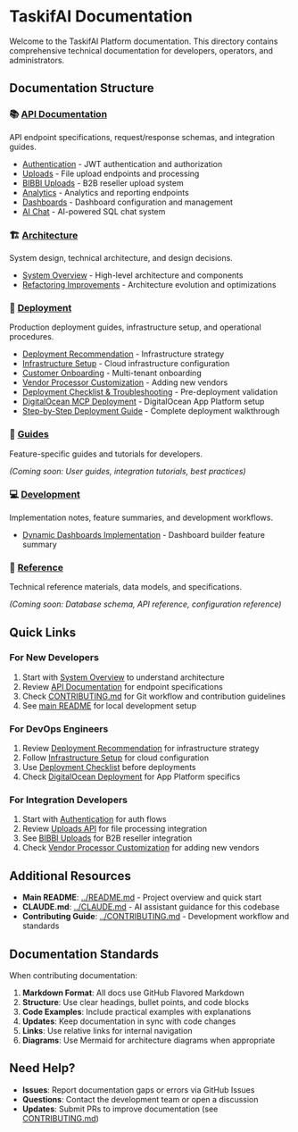 # TaskifAI Documentation

Welcome to the TaskifAI Platform documentation. This directory contains comprehensive technical documentation for developers, operators, and administrators.

## Documentation Structure

### 📚 [API Documentation](./api/)
API endpoint specifications, request/response schemas, and integration guides.

- [Authentication](./api/authentication.md) - JWT authentication and authorization
- [Uploads](./api/uploads.md) - File upload endpoints and processing
- [BIBBI Uploads](./api/bibbi-uploads.md) - B2B reseller upload system
- [Analytics](./api/analytics.md) - Analytics and reporting endpoints
- [Dashboards](./api/dashboards.md) - Dashboard configuration and management
- [AI Chat](./api/chat.md) - AI-powered SQL chat system

### 🏗️ [Architecture](./architecture/)
System design, technical architecture, and design decisions.

- [System Overview](./architecture/SYSTEM_OVERVIEW.md) - High-level architecture and components
- [Refactoring Improvements](./architecture/REFACTORING_IMPROVEMENTS.md) - Architecture evolution and optimizations

### 🚀 [Deployment](./deployment/)
Production deployment guides, infrastructure setup, and operational procedures.

- [Deployment Recommendation](./deployment/00_Deployment_Recommendation.md) - Infrastructure strategy
- [Infrastructure Setup](./deployment/01_Infrastructure_Setup.md) - Cloud infrastructure configuration
- [Customer Onboarding](./deployment/02_Customer_Onboarding_BIBBI_Example.md) - Multi-tenant onboarding
- [Vendor Processor Customization](./deployment/03_Vendor_Processor_Customization.md) - Adding new vendors
- [Deployment Checklist & Troubleshooting](./deployment/04_Deployment_Checklist_And_Troubleshooting.md) - Pre-deployment validation
- [DigitalOcean MCP Deployment](./deployment/05_DigitalOcean_MCP_Deployment.md) - DigitalOcean App Platform setup
- [Step-by-Step Deployment Guide](./deployment/STEP_BY_STEP_DEPLOYMENT_GUIDE.md) - Complete deployment walkthrough

### 📖 [Guides](./guides/)
Feature-specific guides and tutorials for developers.

*(Coming soon: User guides, integration tutorials, best practices)*

### 💻 [Development](./development/)
Implementation notes, feature summaries, and development workflows.

- [Dynamic Dashboards Implementation](./development/IMPLEMENTATION_SUMMARY_DYNAMIC_DASHBOARDS.md) - Dashboard builder feature summary

### 📘 [Reference](./reference/)
Technical reference materials, data models, and specifications.

*(Coming soon: Database schema, API reference, configuration reference)*

## Quick Links

### For New Developers
1. Start with [System Overview](./architecture/SYSTEM_OVERVIEW.md) to understand architecture
2. Review [API Documentation](./api/README.md) for endpoint specifications
3. Check [CONTRIBUTING.md](../CONTRIBUTING.md) for Git workflow and contribution guidelines
4. See [main README](../README.md) for local development setup

### For DevOps Engineers
1. Review [Deployment Recommendation](./deployment/00_Deployment_Recommendation.md) for infrastructure strategy
2. Follow [Infrastructure Setup](./deployment/01_Infrastructure_Setup.md) for cloud configuration
3. Use [Deployment Checklist](./deployment/04_Deployment_Checklist_And_Troubleshooting.md) before deployments
4. Check [DigitalOcean Deployment](./deployment/05_DigitalOcean_MCP_Deployment.md) for App Platform specifics

### For Integration Developers
1. Start with [Authentication](./api/authentication.md) for auth flows
2. Review [Uploads API](./api/uploads.md) for file processing integration
3. See [BIBBI Uploads](./api/bibbi-uploads.md) for B2B reseller integration
4. Check [Vendor Processor Customization](./deployment/03_Vendor_Processor_Customization.md) for adding new vendors

## Additional Resources

- **Main README**: [../README.md](../README.md) - Project overview and quick start
- **CLAUDE.md**: [../CLAUDE.md](../CLAUDE.md) - AI assistant guidance for this codebase
- **Contributing Guide**: [../CONTRIBUTING.md](../CONTRIBUTING.md) - Development workflow and standards

## Documentation Standards

When contributing documentation:

1. **Markdown Format**: All docs use GitHub Flavored Markdown
2. **Structure**: Use clear headings, bullet points, and code blocks
3. **Code Examples**: Include practical examples with explanations
4. **Updates**: Keep documentation in sync with code changes
5. **Links**: Use relative links for internal navigation
6. **Diagrams**: Use Mermaid for architecture diagrams when appropriate

## Need Help?

- **Issues**: Report documentation gaps or errors via GitHub Issues
- **Questions**: Contact the development team or open a discussion
- **Updates**: Submit PRs to improve documentation (see [CONTRIBUTING.md](../CONTRIBUTING.md))

